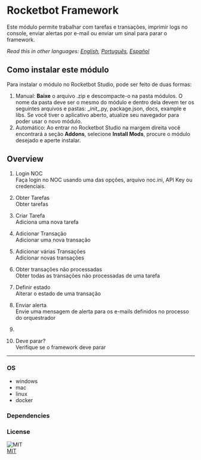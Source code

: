



# Rocketbot Framework
  
Este módulo permite trabalhar com tarefas e transações, imprimir logs no console, enviar alertas por e-mail ou enviar um sinal para parar o framework.  

*Read this in other languages: [English](README.md), [Português](README.pr.md), [Español](README.es.md)*

## Como instalar este módulo
  
Para instalar o módulo no Rocketbot Studio, pode ser feito de duas formas:
1. Manual: __Baixe__ o arquivo .zip e descompacte-o na pasta módulos. O nome da pasta deve ser o mesmo do módulo e dentro dela devem ter os seguintes arquivos e pastas: \__init__.py, package.json, docs, example e libs. Se você tiver o aplicativo aberto, atualize seu navegador para poder usar o novo módulo.
2. Automático: Ao entrar no Rocketbot Studio na margem direita você encontrará a seção **Addons**, selecione **Install Mods**, procure o módulo desejado e aperte instalar.  


## Overview


1. Login NOC  
Faça login no NOC usando uma das opções, arquivo noc.ini, API Key ou credenciais.

2. Obter Tarefas  
Obter tarefas

3. Criar Tarefa  
Adiciona uma nova tarefa

4. Adicionar Transação  
Adicionar uma nova transação

5. Adicionar várias Transações  
Adicionar novas transações

6. Obter transações não processadas  
Obter todas as transações não processadas de uma tarefa

7. Definir estado  
Alterar o estado de uma transação

8. Enviar alerta  
Envie uma mensagem de alerta para os e-mails definidos no processo do orquestrador

9.   


10. Deve parar?  
Verifique se o framework deve parar  




----
### OS

- windows
- mac
- linux
- docker

### Dependencies

### License
  
![MIT](https://camo.githubusercontent.com/107590fac8cbd65071396bb4d04040f76cde5bde/687474703a2f2f696d672e736869656c64732e696f2f3a6c6963656e73652d6d69742d626c75652e7376673f7374796c653d666c61742d737175617265)  
[MIT](http://opensource.org/licenses/mit-license.ph)